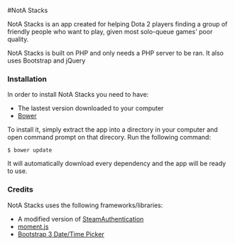 #NotA Stacks

NotA Stacks is an app created for helping Dota 2 players finding a group of friendly people who want to play, given most solo-queue games' poor quality.

NotA Stacks is built on PHP and only needs a PHP server to be ran. It also uses Bootstrap and jQuery

### Installation

In order to install NotA Stacks you need to have:

* The lastest version downloaded to your computer
* [Bower](http://bower.io/)

To install it, simply extract the app into a directory in your computer and open command prompt on that direcory. Run the following command:

	$ bower update

It will automatically download every dependency and the app will be ready to use.

### Credits

NotA Stacks uses the following frameworks/libraries:

* A modified version of [SteamAuthentication](https://github.com/SmItH197/SteamAuthentication)
* [moment.js](http://momentjs.com/)
* [Bootstrap 3 Date/Time Picker](https://github.com/Eonasdan/bootstrap-datetimepicker)